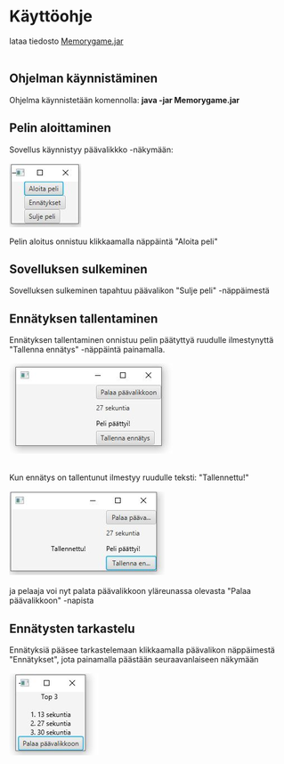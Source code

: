# Käyttöohje

lataa tiedosto [Memorygame.jar](https://github.com/akuivan/ot-harjoitustyo/releases/tag/viikko6)<br><br>

## Ohjelman käynnistäminen
Ohjelma käynnistetään komennolla: **java -jar Memorygame.jar**

## Pelin aloittaminen 
Sovellus käynnistyy päävalikkko -näkymään:<br><br>
![päävalikko](/dokumentaatio/kuvat/paavalikko.JPG) <br>

Pelin aloitus onnistuu klikkaamalla näppäintä "Aloita peli"

## Sovelluksen sulkeminen
Sovelluksen sulkeminen tapahtuu päävalikon "Sulje peli" -näppäimestä

## Ennätyksen tallentaminen
Ennätyksen tallentaminen onnistuu pelin päätyttyä ruudulle ilmestynyttä "Tallenna ennätys" -näppäintä painamalla. <br><br>
![tallennaPeli](/dokumentaatio/kuvat/tallennaPeli.JPG) <br><br>

Kun ennätys on tallentunut ilmestyy ruudulle teksti: "Tallennettu!" <br><br>
![peliTallennettu](/dokumentaatio/kuvat/peliTallennettu.JPG) <br><br>
 ja pelaaja voi nyt palata päävalikkoon yläreunassa olevasta "Palaa päävalikkoon" -napista

## Ennätysten tarkastelu 
Ennätyksiä pääsee tarkastelemaan klikkaamalla päävalikon näppäimestä "Ennätykset", jota painamalla päästään seuraavanlaiseen näkymään<br><br>
![ennätykset](/dokumentaatio/kuvat/ennatykset.JPG)
